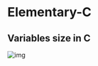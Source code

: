 # Elementary-C

## Variables size in C

![img](https://user-images.githubusercontent.com/26576892/184512790-ed409cd6-63f9-4c20-b5bf-2acae68fc272.PNG)
